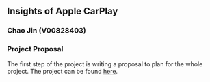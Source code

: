 ## Insights of Apple CarPlay
### Chao Jin (V00828403)
###
###
### Project Proposal
The first step of the project is writing a proposal to plan for the whole project. The project can be found [here](https://xuniong123-jinchao.github.io/CSC561_Project/proposal.html).
